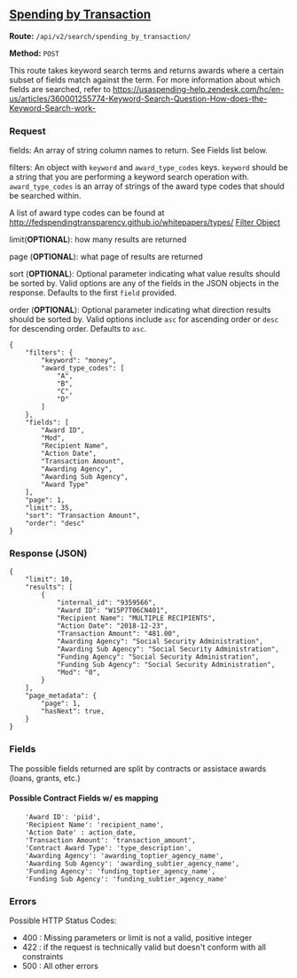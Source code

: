 ## [Spending by Transaction](#spending-by-transaction)
**Route:** `/api/v2/search/spending_by_transaction/`

**Method:** `POST`

This route takes keyword search terms and returns awards where a certain subset of fields match against the term. For more information about which fields are searched, refer to https://usaspending-help.zendesk.com/hc/en-us/articles/360001255774-Keyword-Search-Question-How-does-the-Keyword-Search-work-
### Request
fields: An array of string column names to return. See Fields list below.

filters: An object with `keyword` and `award_type_codes` keys. `keyword` should be a string that you are performing a keyword search operation with. `award_type_codes` is an array of strings of the award type codes that should be searched within.

A list of award type codes can be found at http://fedspendingtransparency.github.io/whitepapers/types/
[Filter Object](../search_filters.md)

limit(**OPTIONAL**): how many results are returned

page (**OPTIONAL**):  what page of results are returned

sort (**OPTIONAL**): Optional parameter indicating what value results should be sorted by. Valid options are any of the fields in the JSON objects in the response. Defaults to the first `field` provided.

order (**OPTIONAL**): Optional parameter indicating what direction results should be sorted by. Valid options include `asc` for ascending order or `desc` for descending order. Defaults to `asc`.

```
{
    "filters": {
        "keyword": "money",
        "award_type_codes": [
            "A",
            "B",
            "C",
            "D"
        ]
    },
    "fields": [
        "Award ID",
        "Mod",
        "Recipient Name",
        "Action Date",
        "Transaction Amount",
        "Awarding Agency",
        "Awarding Sub Agency",
        "Award Type"
    ],
    "page": 1,
    "limit": 35,
    "sort": "Transaction Amount",
    "order": "desc"
}
```

### Response (JSON)

```
{
    "limit": 10,
    "results": [
        {
            "internal_id": "9359566",
            "Award ID": "W15P7T06CN401",
            "Recipient Name": "MULTIPLE RECIPIENTS",
            "Action Date": "2018-12-23",
            "Transaction Amount": "481.00",
            "Awarding Agency": "Social Security Administration",
            "Awarding Sub Agency": "Social Security Administration",
            "Funding Agency": "Social Security Administration",
            "Funding Sub Agency": "Social Security Administration",
            "Mod": "0",
        }
    ],
    "page_metadata": {
        "page": 1,
        "hasNext": true,
    }
}
```

### Fields
The possible fields returned are split by contracts or assistace awards (loans, grants, etc.)

#### Possible Contract Fields w/ es mapping
```
    'Award ID': 'piid',
    'Recipient Name': 'recipient_name',
    'Action Date' : action_date,
    'Transaction Amount': 'transaction_amount',
    'Contract Award Type': 'type_description',
    'Awarding Agency': 'awarding_toptier_agency_name',
    'Awarding Sub Agency': 'awarding_subtier_agency_name',
    'Funding Agency': 'funding_toptier_agency_name',
    'Funding Sub Agency': 'funding_subtier_agency_name'

 ```
### Errors
Possible HTTP Status Codes:
* 400 : Missing parameters or limit is not a valid, positive integer
* 422 : if the request is technically valid but doesn't conform with all constraints
* 500 : All other errors

